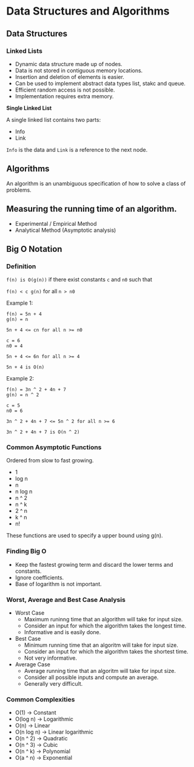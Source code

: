 # Data Structures and Algorithms

## Data Structures

### Linked Lists

* Dynamic data structure made up of nodes.
* Data is not stored in contiguous memory locations.
* Insertion and deletion of elements is easier.
* Can be used to implement abstract data types list, stakc and queue.
* Efficient random access is not possible.
* Implementation requires extra memory.

**Single Linked List**

A single linked list contains two parts:

* Info
* Link

`Info` is the data and `Link` is a reference to the next node.


## Algorithms

An algorithm is an unambiguous specification of how to solve a class of problems.

## Measuring the running time of an algorithm.

* Experimental / Empirical Method
* Analytical Method (Asymptotic analysis)

## Big O  Notation

### Definition

`f(n) is O(g(n))` if there exist constants `c` and `n0` such that

`f(n) < c g(n)` for all `n > n0`

Example 1:

```
f(n) = 5n + 4
g(n) = n

5n + 4 <= cn for all n >= n0

c = 6
n0 = 4

5n + 4 <= 6n for all n >= 4

5n + 4 is O(n)

``` 

Example 2:

```
f(n) = 3n ^ 2 + 4n + 7
g(n) = n ^ 2

c = 5
n0 = 6

3n ^ 2 + 4n + 7 <= 5n ^ 2 for all n >= 6

3n ^ 2 + 4n + 7 is O(n ^ 2)

``` 
### Common Asymptotic Functions

Ordered from slow to fast growing.

* 1
* log n
* n
* n log n
* n ^ 2
* n ^ k
* 2 ^ n
* k ^ n
* n!

These functions are used to specify a upper bound using g(n).

### Finding Big O

* Keep the fastest growing term and discard the lower terms and constants.
* Ignore coefficients.
* Base of logarithm is not important.

### Worst, Average and Best Case Analysis

* Worst Case
    * Maximum runinng time that an algorithm will take for input size.
    * Consider an input for which the algorithm takes the longest time.
    * Informative and is easily done.
* Best Case
    * Minimum running time that an algoritm will take for input size.
    * Consider an input for which the algorithm takes the shortest time.
    * Not very informative.
* Average Case
    * Average running time that an algoritm will take for input size.
    * Consider all possible inputs and compute an average.
    * Generally very difficult.

### Common Complexities

* O(1) -> Constant
* O(log n) -> Logarithmic
* O(n) -> Linear
* O(n log n) -> Linear logarithmic
* O(n ^ 2) -> Quadratic
* O(n ^ 3) -> Cubic
* O(n ^ k) -> Polynomial
* O(a ^ n) -> Exponential